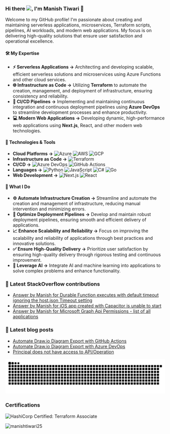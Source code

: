 ### Hi there <img src="https://raw.githubusercontent.com/egonelbre/gophers/master/icon/glowstick.gif" width="30px">, I'm Manish Tiwari 👋
Welcome to my GitHub profile! I'm passionate about creating and maintaining serverless applications, microservices, Terraform scripts, pipelines, AI workloads, and modern web applications. My focus is on delivering high-quality solutions that ensure user satisfaction and operational excellence.

#### 🛠️ My Expertise
- **⚡ Serverless Applications ->** Architecting and developing scalable, efficient serverless solutions and microservices using Azure Functions and other cloud services.
- **🌐 Infrastructure as Code ->** Utilizing **Terraform** to automate the creation, management, and deployment of infrastructure, ensuring consistency and reliability.
- **🚀 CI/CD Pipelines ->** Implementing and maintaining continuous integration and continuous deployment pipelines using **Azure DevOps** to streamline development processes and enhance productivity.
- **💻 Modern Web Applications ->** Developing dynamic, high-performance web applications using **Next.js**, React, and other modern web technologies.

#### 🔧 Technologies & Tools
- **Cloud Platforms ->** ![Azure](https://img.shields.io/badge/Azure-0078D4?style=flat&logo=Microsoft-Azure&logoColor=white) ![AWS](https://img.shields.io/badge/AWS-232F3E?style=flat&logo=Amazon-AWS&logoColor=white) ![GCP](https://img.shields.io/badge/GCP-4285F4?style=flat&logo=Google-Cloud&logoColor=white)
- **Infrastructure as Code ->** ![Terraform](https://img.shields.io/badge/Terraform-623CE4?style=flat&logo=Terraform&logoColor=white)
- **CI/CD ->** ![Azure DevOps](https://img.shields.io/badge/Azure_DevOps-0078D7?style=flat&logo=Azure-DevOps&logoColor=white) ![GitHub Actions](https://img.shields.io/badge/GitHub_Actions-2088FF?style=flat&logo=GitHub-Actions&logoColor=white)
- **Languages ->** ![Python](https://img.shields.io/badge/Python-3776AB?style=flat&logo=Python&logoColor=white) ![JavaScript](https://img.shields.io/badge/JavaScript-F7DF1E?style=flat&logo=JavaScript&logoColor=black) ![C#](https://img.shields.io/badge/C%23-239120?style=flat&logo=C-Sharp&logoColor=white) ![Go](https://img.shields.io/badge/Go-00ADD8?style=flat&logo=Go&logoColor=white)
- **Web Development ->** ![Next.js](https://img.shields.io/badge/Next.js-000000?style=flat&logo=Next.js&logoColor=white) ![React](https://img.shields.io/badge/React-61DAFB?style=flat&logo=React&logoColor=black)

#### 🌟 What I Do
- **⚙️ Automate Infrastructure Creation ->** Streamline and automate the creation and management of infrastructure, reducing manual intervention and minimizing errors.
- **🔄 Optimize Deployment Pipelines ->** Develop and maintain robust deployment pipelines, ensuring smooth and efficient delivery of applications.
- **📈 Enhance Scalability and Reliability ->** Focus on improving the scalability and reliability of applications through best practices and innovative solutions.
- **✅ Ensure High-Quality Delivery ->** Prioritize user satisfaction by ensuring high-quality delivery through rigorous testing and continuous improvement.
- **🧠 Leverage AI ->** Integrate AI and machine learning into applications to solve complex problems and enhance functionality.

### 🥞 Latest StackOverflow contributions

<!-- STACKOVERFLOW:START -->
- [Answer by Manish for Durable Function executes with default timeout ignoring the host.json Timeout setting](https://stackoverflow.com/questions/79657431/durable-function-executes-with-default-timeout-ignoring-the-host-json-timeout-se/79657523#79657523)
- [Answer by Manish for iOS app created with Capacitor is unable to start](https://stackoverflow.com/questions/79390365/ios-app-created-with-capacitor-is-unable-to-start/79394230#79394230)
- [Answer by Manish for Microsoft Graph Api Permissions - list of all applications](https://stackoverflow.com/questions/78310792/microsoft-graph-api-permissions-list-of-all-applications/78311053#78311053)
<!-- STACKOVERFLOW:END -->

### 🥞 Latest blog posts

<!-- Blog:START -->
- [Automate Draw.io Diagram Export with GitHub Actions](https://blogs.bitesinbyte.com//posts/automate-drawio-github-actions/)
- [Automate Draw.io Diagram Export with Azure DevOps](https://blogs.bitesinbyte.com//posts/automate-drawio-azure-devops/)
- [Principal does not have access to API/Operation](https://blogs.bitesinbyte.com//posts/principal-does-not-have-access-to-api-operation/)
<!-- Blog:END -->

<picture>
  <source media="(prefers-color-scheme: dark)" srcset="https://raw.githubusercontent.com/manishtiwari25/manishtiwari25/output/github-contribution-grid-snake-dark.svg">
  <source media="(prefers-color-scheme: light)" srcset="https://raw.githubusercontent.com/manishtiwari25/manishtiwari25/output/github-contribution-grid-snake.svg">
  <img alt="github contribution grid snake animation" src="https://raw.githubusercontent.com/manishtiwari25/manishtiwari25/output/github-contribution-grid-snake.svg">
</picture>

### Certifications
![HashiCorp Certified: Terraform Associate](https://images.credly.com/size/680x680/images/cd038261-9d1c-4792-bc62-3a3b5bda175c/blob)

<p align="left"> <img src="https://komarev.com/ghpvc/?username=manishtiwari25" alt="manishtiwari25" /> </p>

